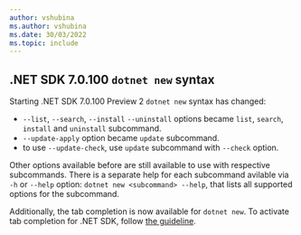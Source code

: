 ```yaml
---
author: vshubina
ms.author: vshubina
ms.date: 30/03/2022
ms.topic: include
---
```


## .NET SDK 7.0.100 `dotnet new` syntax

Starting .NET SDK 7.0.100  Preview 2 `dotnet new` syntax has changed:

- `--list`, `--search`, `--install` `--uninstall` options became `list`, `search`, `install` and `uninstall` subcommand.
- `--update-apply` option became `update` subcommand.
- to use `--update-check`, use `update` subcommand with `--check` option.

Other options available before are still available to use with respective subcommands.
There is a separate help for each subcommand avilable via `-h` or `--help` option: `dotnet new <subcommand> --help`, that lists all supported options for the subcommand.

Additionally, the tab completion is now available for `dotnet new`.
To activate tab completion for .NET SDK, follow [the guideline](../docs/core/tools/enable-tab-autocomplete.md).
